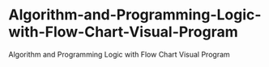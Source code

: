 # Algorithm-and-Programming-Logic-with-Flow-Chart-Visual-Program
Algorithm and Programming Logic with Flow Chart Visual Program
